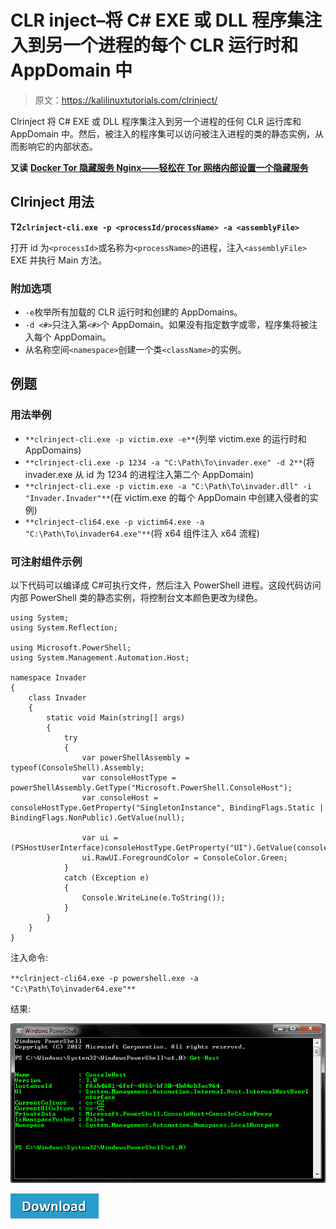 # CLR inject–将 C# EXE 或 DLL 程序集注入到另一个进程的每个 CLR 运行时和 AppDomain 中

> 原文：<https://kalilinuxtutorials.com/clrinject/>

Clrinject 将 C# EXE 或 DLL 程序集注入到另一个进程的任何 CLR 运行库和 AppDomain 中。然后，被注入的程序集可以访问被注入进程的类的静态实例，从而影响它的内部状态。

**又读** [**Docker Tor 隐藏服务 Nginx——轻松在 Tor 网络内部设置一个隐藏服务**](https://kalilinuxtutorials.com/docker-tor-hidden-service-nginx/)

## **Clrinject 用法**

**T2`clrinject-cli.exe -p <processId/processName> -a <assemblyFile>`**

打开 id 为`<processId>`或名称为`<processName>`的进程，注入`<assemblyFile>` EXE 并执行 Main 方法。

### **附加选项**

*   `-e`枚举所有加载的 CLR 运行时和创建的 AppDomains。
*   `-d <#>`只注入第`<#>`个 AppDomain。如果没有指定数字或零，程序集将被注入每个 AppDomain。
*   从名称空间`<namespace>`创建一个类`<className>`的实例。

## **例题**

### **用法举例**

*   `**clrinject-cli.exe -p victim.exe -e**`(列举 victim.exe 的运行时和 AppDomains)
*   `**clrinject-cli.exe -p 1234 -a "C:\Path\To\invader.exe" -d 2**`(将 invader.exe 从 id 为 1234 的进程注入第二个 AppDomain)
*   `**clrinject-cli.exe -p victim.exe -a "C:\Path\To\invader.dll" -i "Invader.Invader"**`(在 victim.exe 的每个 AppDomain 中创建入侵者的实例)
*   `**clrinject-cli64.exe -p victim64.exe -a "C:\Path\To\invader64.exe"**`(将 x64 组件注入 x64 流程)

### **可注射组件示例**

以下代码可以编译成 C#可执行文件，然后注入 PowerShell 进程。这段代码访问内部 PowerShell 类的静态实例，将控制台文本颜色更改为绿色。

```
using System;
using System.Reflection;

using Microsoft.PowerShell;
using System.Management.Automation.Host;

namespace Invader
{
    class Invader
    {
        static void Main(string[] args)
        {
            try
            {
                var powerShellAssembly = typeof(ConsoleShell).Assembly;
                var consoleHostType = powerShellAssembly.GetType("Microsoft.PowerShell.ConsoleHost");
                var consoleHost = consoleHostType.GetProperty("SingletonInstance", BindingFlags.Static | BindingFlags.NonPublic).GetValue(null);

                var ui = (PSHostUserInterface)consoleHostType.GetProperty("UI").GetValue(consoleHost);
                ui.RawUI.ForegroundColor = ConsoleColor.Green;
            }
            catch (Exception e)
            {
                Console.WriteLine(e.ToString());
            }
        }
    }
}
```

注入命令:

`**clrinject-cli64.exe -p powershell.exe -a "C:\Path\To\invader64.exe"**`

结果:

![clrinject](img//c86c296050190903428c513c89588887.png)

[![](img//d861a9096555aeb1980fc054015933d7.png)](https://github.com/jonatan1024/clrinject)